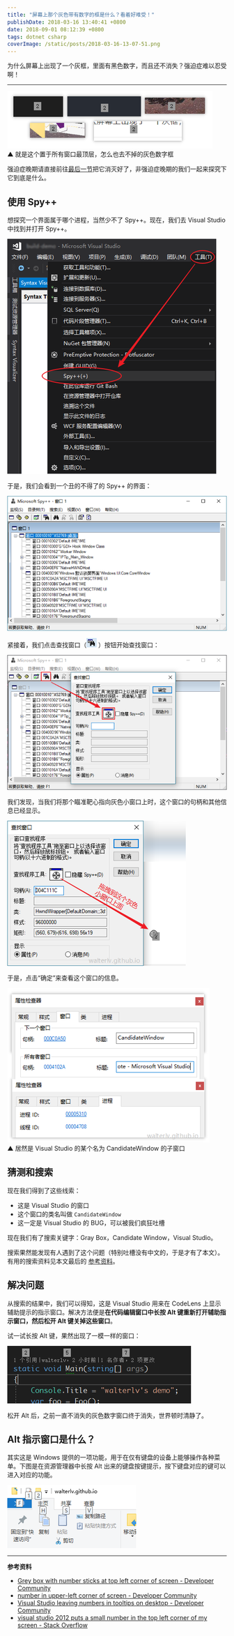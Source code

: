 ```yaml
---
title: "屏幕上那个灰色带有数字的框是什么？看着好难受！"
publishDate: 2018-03-16 13:40:41 +0800
date: 2018-09-01 08:12:39 +0800
tags: dotnet csharp
coverImage: /static/posts/2018-03-16-13-07-51.png
---
```


为什么屏幕上出现了一个灰框，里面有黑色数字，而且还不消失？强迫症难以忍受啊！

---

![各种背景下的灰框](/static/posts/2018-03-16-13-07-51.png)  
▲ 就是这个置于所有窗口最顶层，怎么也去不掉的灰色数字框

强迫症晚期请直接前往[最后一节](#%E8%A7%A3%E5%86%B3%E9%97%AE%E9%A2%98)把它消灭好了，非强迫症晚期的我们一起来探究下它到底是什么。

<div id="toc"></div>

## 使用 Spy++

想探究一个界面属于哪个进程，当然少不了 Spy++。现在，我们去 Visual Studio 中找到并打开 Spy++。

![启动 Spy++](/static/posts/2018-03-16-13-10-02.png)

于是，我们会看到一个丑的不得了的 Spy++ 的界面：

![Spy++](/static/posts/2018-03-16-13-12-07.png)

紧接着，我们点击查找窗口（![查找窗口](/static/posts/2018-03-16-13-14-00.png) ）按钮开始查找窗口：

![查找窗口](/static/posts/2018-03-16-13-13-21.png)

我们发现，当我们将那个瞄准靶心指向灰色小窗口上时，这个窗口的句柄和其他信息已经显示。

![查找窗口](/static/posts/2018-03-16-13-17-47.png)

于是，点击“确定”来查看这个窗口的信息。

![居然是 Visual Studio 的某个子窗口](/static/posts/2018-03-16-13-23-37.png)  
▲ 居然是 Visual Studio 的某个名为 CandidateWindow 的子窗口

## 猜测和搜索

现在我们得到了这些线索：

- 这是 Visual Studio 的窗口
- 这个窗口的类名叫做 `CandidateWindow`
- 这一定是 Visual Studio 的 BUG，可以被我们疯狂吐槽

现在我们有了搜索关键字：Gray Box，Candidate Window，Visual Studio。

搜索果然能发现有人遇到了这个问题（特别吐槽没有中文的，于是才有了本文）。有用的搜索资料见本文最后的 [参考资料](#%E5%8F%82%E8%80%83%E8%B5%84%E6%96%99)。

## 解决问题

从搜索的结果中，我们可以得知，这是 Visual Studio 用来在 CodeLens 上显示辅助提示的指示窗口。解决方法便是**在代码编辑窗口中长按 Alt 键重新打开辅助指示窗口，然后松开 Alt 键关掉这些窗口**。

试一试长按 Alt 键，果然出现了一模一样的窗口：

![长按 Alt 打开的指示窗口](/static/posts/2018-03-16-13-36-52.png)

松开 Alt 后，之前一直不消失的灰色数字窗口终于消失，世界顿时清静了。

## Alt 指示窗口是什么？

其实这是 Windows 提供的一项功能，用于在仅有键盘的设备上能够操作各种菜单。下图是在资源管理器中长按 Alt 出来的键盘按键提示，按下键盘对应的键可以进入对应的功能。

![资源管理器的 Alt 指示](/static/posts/2018-03-16-13-40-29.png)

---

**参考资料**

- [Grey box with number sticks at top left corner of screen - Developer Community](https://developercommunity.visualstudio.com/content/problem/75736/grey-box-with-number-sticks-at-top-left-corner-of.html)
- [number in upper-left corner of screen - Developer Community](https://developercommunity.visualstudio.com/content/problem/118174/number-in-upper-left-corner-of-screen.html)
- [Visual Studio leaving numbers in tooltips on desktop - Developer Community](https://developercommunity.visualstudio.com/content/problem/190178/visual-studio-leaving-numbers-in-tooltips-on-deskt.html)
- [visual studio 2012 puts a small number in the top left corner of my screen - Stack Overflow](https://stackoverflow.com/q/27101609/6233938)

